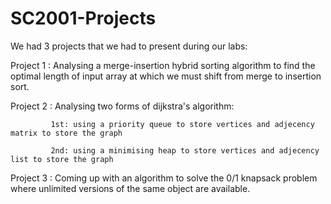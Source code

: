 # SC2001-Projects

We had 3 projects that we had to present during our labs: 

Project 1 : Analysing a merge-insertion hybrid sorting algorithm to find the optimal length of input array at which we must shift from merge to insertion sort.

Project 2 : Analysing two forms of dijkstra's algorithm: 

             1st: using a priority queue to store vertices and adjecency matrix to store the graph
             
             2nd: using a minimising heap to store vertices and adjecency list to store the graph
             
Project 3 : Coming up with an algorithm to solve the 0/1 knapsack problem where unlimited versions of the same object are available.

